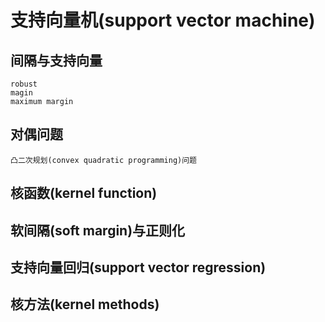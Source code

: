 # 支持向量机(support vector machine)
## 间隔与支持向量
    robust
    magin
    maximum margin
## 对偶问题
    凸二次规划(convex quadratic programming)问题
## 核函数(kernel function)
## 软间隔(soft margin)与正则化
## 支持向量回归(support vector regression)
## 核方法(kernel methods)
